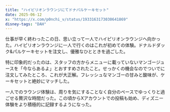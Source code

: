 ```yaml
---
title: "ハイピリオンラウンジにてドナパルケーキセット"
date: 2025-06-12
x: "https://x.com/p0nchi_v/status/1933163173030641869"
disney-tags: "DAH"
---
```


仕事が早く終わったこの日、思い立って一人でハイピリオンラウンジへ向かった。ハイピリオンラウンジに一人で行くのはこれが初めての体験。ドナルドダック&パルケーキセットを注文し、優雅なひとときを過ごした。

特に印象的だったのは、スタッフの方からメニューに載っていないマンゴージュースを「今ならあるよ」とおすすめされたこと。せっかくの機会なのでついでに注文してみたところ、これが大正解。フレッシュなマンゴーの甘みと酸味が、ケーキセットと絶妙にマッチした。

一人でのラウンジ体験は、周りを気にすることなく自分のペースでゆっくりと過ごせる贅沢な時間だった。この頃からXアカウントでの投稿も始め、ディズニー体験をより積極的に記録するようになった。